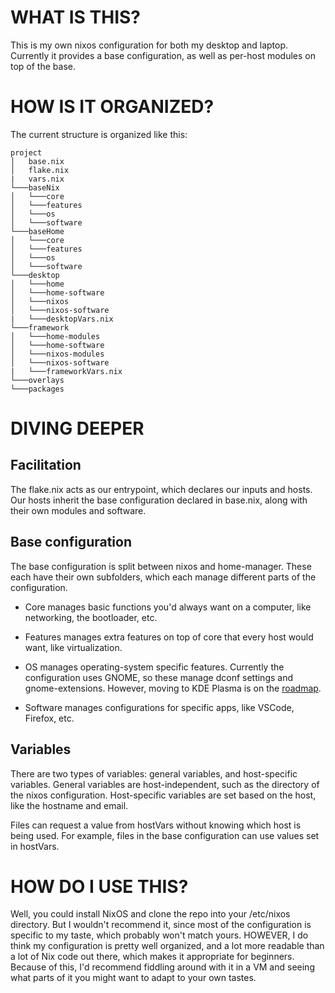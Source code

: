 # WHAT IS THIS?
This is my own nixos configuration for both my desktop and laptop. Currently it provides a base configuration, as well as per-host modules on top of the base.

# HOW IS IT ORGANIZED?
The current structure is organized like this:

```
project
│   base.nix
│   flake.nix
|   vars.nix
└───baseNix
│   └───core
│   └───features
│   └───os
│   └───software
└───baseHome
│   └───core
│   └───features
│   └───os
│   └───software
└───desktop
│   └───home
│   └───home-software
│   └───nixos
│   └───nixos-software
|   └───desktopVars.nix
└───framework
│   └───home-modules
│   └───home-software
│   └───nixos-modules
│   └───nixos-software
|   └───frameworkVars.nix
└───overlays
└───packages
```

# DIVING DEEPER

## Facilitation
The flake.nix acts as our entrypoint, which declares our inputs and hosts. Our hosts inherit the base configuration declared in base.nix, along with their own modules and software.

## Base configuration
The base configuration is split between nixos and home-manager. These each have their own subfolders, which each manage different parts of the configuration.

- Core manages basic functions you'd always want on a computer, like networking, the bootloader, etc.

- Features manages extra features on top of core that every host would want, like virtualization.

- OS manages operating-system specific features. Currently the configuration uses GNOME, so these manage dconf settings and gnome-extensions. However, moving to KDE Plasma is on the [roadmap](roadmap.md).

- Software manages configurations for specific apps, like VSCode, Firefox, etc.

## Variables
There are two types of variables: general variables, and host-specific variables. General variables are host-independent, such as the directory of the nixos configuration. Host-specific variables are set based on the host, like the hostname and email.

Files can request a value from hostVars without knowing which host is being used. For example, files in the base configuration can use values set in hostVars.

# HOW DO I USE THIS?

Well, you could install NixOS and clone the repo into your /etc/nixos directory. But I wouldn't recommend it, since most of the configuration is specific to my taste, which probably won't match yours. HOWEVER, I do think my configuration is pretty well organized, and a lot more readable than a lot of Nix code out there, which makes it appropriate for beginners. Because of this, I'd recommend fiddling around with it in a VM and seeing what parts of it you might want to adapt to your own tastes. 